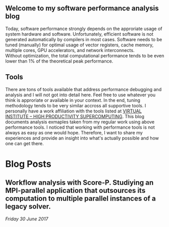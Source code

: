 ## Welcome to my software performance analysis blog
Today, software performance strongly depends on the approriate usage of system hardware and software. 
Unfortunately, efficient software is not generated automatically by compilers in most cases.
Software needs to be tuned (manually) for optimal usage of vector registers, cache memory, multiple cores, GPU accelerators, and network interconnects.  
Without optimization, the total computational performance tends to be even lower than 1% of the theoretical peak performance.    

## Tools
There are tons of tools available that address performance debugging and analysis and I will not got into detail here.
Feel free to use whatever you think is approriate or available in your context. 
In the end, tuning methodology tends to be very similar accross all supportive tools.
I personally have a work affiliation with the tools listed at [VIRTUAL INSTITUTE – HIGH PRODUCTIVITY SUPERCOMPUTING](http://www.vi-hps.org).
This blog documents analysis exmaples taken from my regular work using above performance tools.
I noticed that working with performance tools is not always as easy as one would hope.
Therefore, I want to share my experiences and provide an insight into what's actually possible and how one can get there.

# Blog Posts

## Workflow analysis with Score-P. Studiying an MPI-parallel application that outsources its computation to multiple parallel instances of a legacy solver.
_Friday 30 June 2017_

